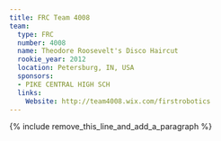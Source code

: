 ```yaml
---
title: FRC Team 4008
team:
  type: FRC
  number: 4008
  name: Theodore Roosevelt's Disco Haircut
  rookie_year: 2012
  location: Petersburg, IN, USA
  sponsors:
  - PIKE CENTRAL HIGH SCH
  links:
    Website: http://team4008.wix.com/firstrobotics
---
```


{% include remove_this_line_and_add_a_paragraph %}